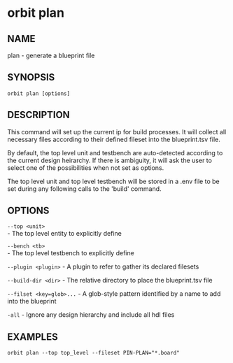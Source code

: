 # __orbit plan__

## __NAME__

plan - generate a blueprint file 

## __SYNOPSIS__

```
orbit plan [options]
```

## __DESCRIPTION__

This command will set up the current ip for build processes. It will collect
all necessary files according to their defined fileset into the 
blueprint.tsv file.
  
By default, the top level unit and testbench are auto-detected according to
the current design heirarchy. If there is ambiguity, it will ask the user to
select one of the possibilities when not set as options.

The top level unit and top level testbench will be stored in a .env file to
be set during any following calls to the 'build' command.

## __OPTIONS__

`--top <unit>`  
    - The top level entity to explicitly define
  
`--bench <tb>`  
    - The top level testbench to explicitly define
   
`--plugin <plugin>`
    - A plugin to refer to gather its declared filesets
 
`--build-dir <dir>`
    - The relative directory to place the blueprint.tsv file
 
`--filset <key=glob>...`
    - A glob-style pattern identified by a name to add into the blueprint    
 
`-all`
    - Ignore any design hierarchy and include all hdl files

## __EXAMPLES__

```
orbit plan --top top_level --fileset PIN-PLAN="*.board"
```
